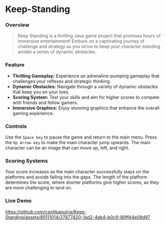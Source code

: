 # Keep-Standing

### Overview
> Keep Standing is a thrilling Java game project that promises hours of immersive entertainment! Embark on a captivating journey of challenge and strategy as you strive to keep your character standing amidst a series of dynamic obstacles.

### Feature
* **Thrilling Gameplay:** Experience an adrenaline-pumping gameplay that challenges your reflexes and strategic thinking.
* **Dynamic Obstacles:** Navigate through a variety of dynamic obstacles that keep you on your toes.
* **Scoring System:** Test your skills and aim for higher scores to compete with friends and fellow gamers.
* **Immersive Graphics:** Enjoy stunning graphics that enhance the overall gaming experience.

### Controls
Use the `Space key` to pause the game and return to the main menu.
Press the `Up Arrow key` to make the main character jump upwards. The main character can be an image that can move up, left, and right.

### Scoring Systems
Your score increases as the main character successfully stays on the platforms and avoids falling into the gaps. The length of the platform determines the score, where shorter platforms give higher scores, as they are more challenging to land on.

### Live Demo
https://github.com/cantikaputria/Keep-Standing/assets/85111014/27877420-1ad2-4ab4-b0c9-89ff44e08d97
